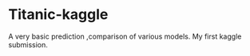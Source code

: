 # Titanic-kaggle
A very basic prediction ,comparison of various models.
My first kaggle submission.
